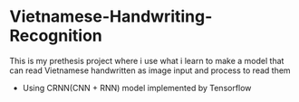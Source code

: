 # Vietnamese-Handwriting-Recognition
This is my prethesis project where i use what i learn to make a model that can read Vietnamese handwritten as image input and process to read them
* Using CRNN(CNN + RNN) model implemented by Tensorflow 


